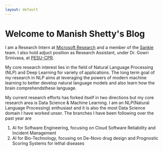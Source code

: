 ```yaml
---
layout: default
---
```


# Welcome to Manish Shetty's Blog

I am a Research Intern at [Microsoft Research](https://www.microsoft.com/en-us/research/) and a member of the [Sankie](https://www.microsoft.com/en-us/research/project/sankie/) team. I also hold adjuct position as Research Assistant, under Dr. Gowri Srinivasa, at [PESU-CPR](https://research.pes.edu/center-for-pattern-recognition/).

My core research interest lies in the field of Natural Language Processing (NLP) and Deep Learning for variety of applications. The long term goal of my research in NLP aims at leveraging the powers of modern machine learning to better develop natural language models and also learn how the brain comprehendsthese language.

My current research efforts has forked itself in two directions but my core research area is Data Science & Machine Learning. I am an NLP(Natural Language Processing) enthusiast and it is also the most Data Science domain I have worked unser. The branches I have been following over the past year are

1. AI for Software Engineering, focusing on Cloud Software Reliability and Incident Management
2. AI for Bio-Technology, focusing on De-Novo drug design and Prognostic Scoring Systems for lethal diseases

